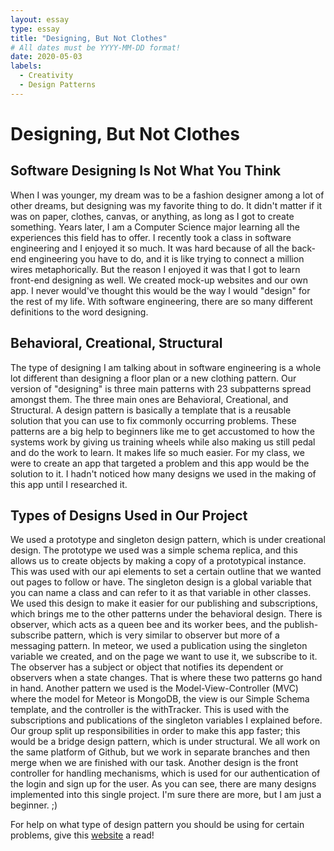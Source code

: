 ```yaml
---
layout: essay
type: essay
title: "Designing, But Not Clothes"
# All dates must be YYYY-MM-DD format!
date: 2020-05-03
labels:
  - Creativity
  - Design Patterns
---
```


# Designing, But Not Clothes

## Software Designing Is Not What You Think

When I was younger, my dream was to be a fashion designer among a lot of other dreams, but designing was my favorite thing to do.  It didn't matter if it was on paper, clothes, canvas, or anything, as long as I got to create something.  Years later, I am a Computer Science major learning all the experiences this field has to offer.  I recently took a class in software engineering and I enjoyed it so much.  It was hard because of all the back-end engineering you have to do, and it is like trying to connect a million wires metaphorically.  But the reason I enjoyed it was that I got to learn front-end designing as well.  We created mock-up websites and our own app. I never would've thought this would be the way I would "design" for the rest of my life.  With software engineering, there are so many different definitions to the word designing.

## Behavioral, Creational, Structural

The type of designing I am talking about in software engineering is a whole lot different than designing a floor plan or a new clothing pattern.  Our version of "designing" is three main patterns with 23 subpatterns spread amongst them.  The three main ones are Behavioral, Creational, and Structural.  A design pattern is basically a template that is a reusable solution that you can use to fix commonly occurring problems.  These patterns are a big help to beginners like me to get accustomed to how the systems work by giving us training wheels while also making us still pedal and do the work to learn.  It makes life so much easier.  For my class, we were to create an app that targeted a problem and this app would be the solution to it.  I hadn't noticed how many designs we used in the making of this app until I researched it.  

## Types of Designs Used in Our Project

We used a prototype and singleton design pattern, which is under creational design.  The prototype we used was a simple schema replica, and this allows us to create objects by making a copy of a prototypical instance.  This was used with our api elements to set a certain outline that we wanted out pages to follow or have.  The singleton design is a global variable that you can name a class and can refer to it as that variable in other classes.  We used this design to make it easier for our publishing and subscriptions, which brings me to the other patterns under the behavioral design.  There is observer, which acts as a queen bee and its worker bees, and the publish-subscribe pattern, which is very similar to observer but more of a messaging pattern.  In meteor, we used a publication using the singleton variable we created, and on the page we want to use it, we subscribe to it.  The observer has a subject or object that notifies its dependent or observers when a state changes.  That is where these two patterns go hand in hand.  Another pattern we used is the Model-View-Controller (MVC) where the model for Meteor is MongoDB, the view is our Simple Schema template, and the controller is the withTracker.  This is used with the subscriptions and publications of the singleton variables I explained before.  Our group split up responsibilities in order to make this app faster; this would be a bridge design pattern, which is under structural.  We all work on the same platform of Github, but we work in separate branches and then merge when we are finished with our task.  Another design is the front controller for handling mechanisms, which is used for our authentication of the login and sign up for the user.  As you can see, there are many designs implemented into this single project.  I'm sure there are more, but I am just a beginner. ;) 

For help on what type of design pattern you should be using for certain problems, give this [website](https://scientificprogrammer.net/2020/01/30/an-easy-way-to-learn-design-patterns-in-software-development/) a read!
